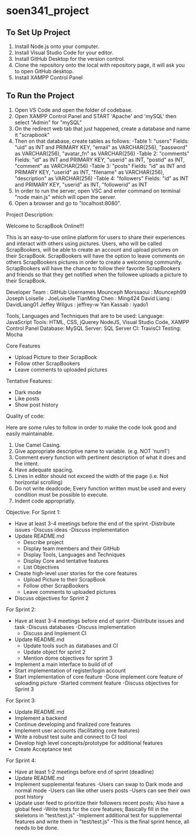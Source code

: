 # soen341_project

## To Set Up Project

1. Install Node.js onto your computer.
2. Install Visual Studio Code for your editor.
3. Install GitHub Desktop for the version control.
4. Clone the repository onto the local with repository page, it will ask you to open GitHub desktop.
5. Install XAMPP Control Panel

## To Run the Project

1. Open VS Code and open the folder of codebase.
2. Open XAMPP Control Panel and START 'Apache' and 'mySQL' then select "Admin" for "mySQL"
3. On the redirect web tab that just happened, create a database and name it "scrapbook" 
4. Then on that database, create tables as follows:
	-Table 1: "users" Fields: "uid" as INT and PRIMARY KEY, "email" as VARCHAR(256), "password" as VARCHAR(256), "avatar_fn" as VARCHAR(256)
	-Table 2: "comments" Fields: "id" as INT and PRIMARY KEY, "userid" as INT, "postid" as INT, "comment" as VARCHAR(256)
	-Table 3: "posts" Fields: "id" as INT and PRIMARY KEY, "userid" as INT, "filename" as VARCHAR(256), "description" as VARCHAR(256)
	-Table 4: "followers" Fields: "id" as INT and PRIMARY KEY, "userid" as INT, "followerid" as INT
5. In order to run the server, open VSC and enter command on terminal "node main.js" which will open the server.
6. Open a browser and go to "localhost:8080".
 

Project Description:

Welcome to ScrapBook Online!!!

This is an easy-to-use online platform for users to share their experiences and interact with others using pictures.
Users, who will be called ScrapBookers, will be able to create an account and upload pictures on 
their ScrapBook. ScrapBookers will have the option to leave comments on others ScrapBookers pictures in order to 
create a welcoming community. ScrapBookers will have the chance to follow their favorite ScrapBookers and friends so that 
they get notified when the followee uploads a picture to their ScrapBook.


Developer Team	   : GitHub Usernames
Mounceph Morssaoui : Mounceph99
Joseph Loiselle    : JoeLoiselle
TianMing Chen      : Ming424
David Liang        : DavidLiang01
Jeffey Wilgus      : jeffrey-w
Yan Kassab	   	   : iyado1

Tools, Languages and Techniques that are to be used:
Language: JavaScript
Tools:  HTML, CSS, jQuerey NodeJS, Visual Studio Code, XAMPP Control Panel
Database: MySQL
Server: SQL Server
CI: TravisCI
Testing: Mocha

Core Features
- Upload Picture to their ScrapBook
- Follow other ScrapBookers
- Leave comments to uploaded pictures

Tentative Features:
- Dark mode
- Like posts
- Show post history

Quality of code:

Here are some rules to follow in order to make the code look good and easily maintainable.
1. Use Camel Casing.
2. Give appropriate descriptive name to variable. (e.g. NOT 'num1')
3. Comment every function with pertinent description of what it does and the intent.
4. Have adequate spacing. 
5. Lines in editor should not exceed the width of the page (i.e. Not horizontal scrolling)
6. Do not write deadcode; Every function written must be used and every condition must be 
	possible to execute.
7. Indent code appropriatly.

Objective: 
For Sprint 1:
- Have at least 3-4 meetings before the end of the sprint
	-Distribute issues
	-Discuss ideas
	-Discuss implementation
- Update README.md
	- Describe project 
	- Display team members and their GitHub
	- Display Tools, Languages and Techniques
	- Display Core and tentative features
	- List Objectives	
- Create high-level user stories for the core features
	- Upload Picture to their ScrapBook
	- Follow other ScrapBookers
	- Leave comments to uploaded pictures
- Discuss objectives for Sprint 2

For Sprint 2:
- Have at least 3-4 meetings before end of sprint
	-Distribute issues and task
	-Discuss databases
	-Discuss implementation
	- Discuss and Implement CI
- Update README.md
	- Update tools such as databases and CI
	- Update object for sprint 2
	- Mention dome objectives for sprint 3
- Implement a main interface to build of of
- Start implementation of register/login account
- Start implementation of core feature
	-Done implement core feature of uploading picture
	-Started comment feature
-Discuss objectives for Sprint 3

For Sprint 3:
- Update README.md
- Implement a backend
- Continue developing and finalized core features
- Implement user accounts (facilitating core features)
- Write a robust test suite and connect to CI tool
- Develop high level concepts/prototype for additional features
- Create Acceptance test

For Sprint 4:
- Have at least 1-2 meetings before end of sprint (deadline)
- Update README.md
- Implement supplemental features
	-Users can swap to Dark mode and normal mode
	-Users can like other users posts
	-Users can see their own post history
- Update user feed to prioritize their followers recent posts; Also have a global feed
-Write tests for the core features; Basically fill in the skeletons in "test/test.js"
-Implement additional test for supplemental features and write them in "test/test.js"
-This is the final sprint hence, all needs to be done.










